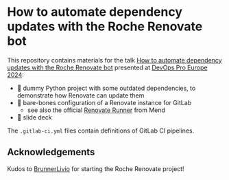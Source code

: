 # How to automate dependency updates with the Roche Renovate bot

This repository contains materials for the talk
[How to automate dependency updates with the Roche Renovate bot](https://events.pinetool.ai/3152/#sessions/104769?referrer%5Bpathname%5D=%2Fsessions&referrer%5Bsearch%5D=&referrer%5Btitle%5D=Sessions)
presented at [DevOps Pro Europe 2024](https://devopspro.lt/):

- :clown_face: dummy Python project with some outdated dependencies,
  to demonstrate how Renovate can update them
- :green_heart: bare-bones configuration of a Renovate instance for GitLab
    - see also the official [Renovate Runner](https://gitlab.com/renovate-bot/renovate-runner)
      from Mend
- :art: slide deck

The `.gitlab-ci.yml` files contain definitions of GitLab CI pipelines.

## Acknowledgements

Kudos to [BrunnerLivio](https://github.com/BrunnerLivio) for starting
the Roche Renovate project!
